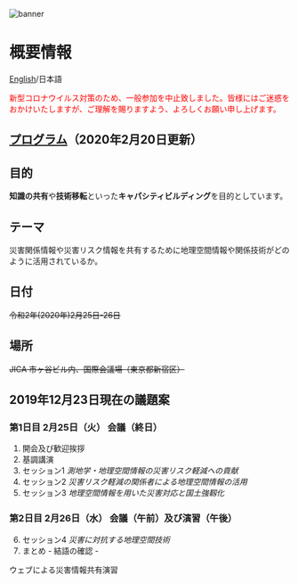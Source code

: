 ![banner](https://ggim-tokyo-2020.github.io/banner.jpg)
# 概要情報
[English](https://ggim-tokyo-2020.github.io)/日本語

<font color="#f00">新型コロナウイルス対策のため、一般参加を中止致しました。皆様にはご迷惑をおかけいたしますが、ご理解を賜りますよう、よろしくお願い申し上げます。</font>

## [プログラム](https://ggim-tokyo-2020.github.io/programme.pdf)（2020年2月20日更新）

## 目的

**知識の共有**や**技術移転**といった**キャパシティビルディング**を目的としています。

## テーマ

災害関係情報や災害リスク情報を共有するために地理空間情報や関係技術がどのように活用されているか。

## 日付

<strike>令和2年(2020年)2月25日-26日</strike>

## 場所
<strike>JICA 市ヶ谷ビル内、国際会議場（東京都新宿区）</strike>

## 2019年12月23日現在の議題案
### 第1日目 2月25日（火） 会議（終日）

 1. 開会及び歓迎挨拶
 2. 基調講演
 3. セッション1 *測地学・地理空間情報の災害リスク軽減への貢献*
 4. セッション2 *災害リスク軽減の関係者による地理空間情報の活用*
 5. セッション3 *地理空間情報を用いた災害対応と国土強靱化*

### 第2日目 2月26日（水） 会議（午前）及び演習（午後）

<ol start='6'>
 <li>セッション4 <i>災害に対抗する地理空間技術</i></li>
 <li>まとめ - 結語の確認 -</li>
</ol>

ウェブによる災害情報共有演習
